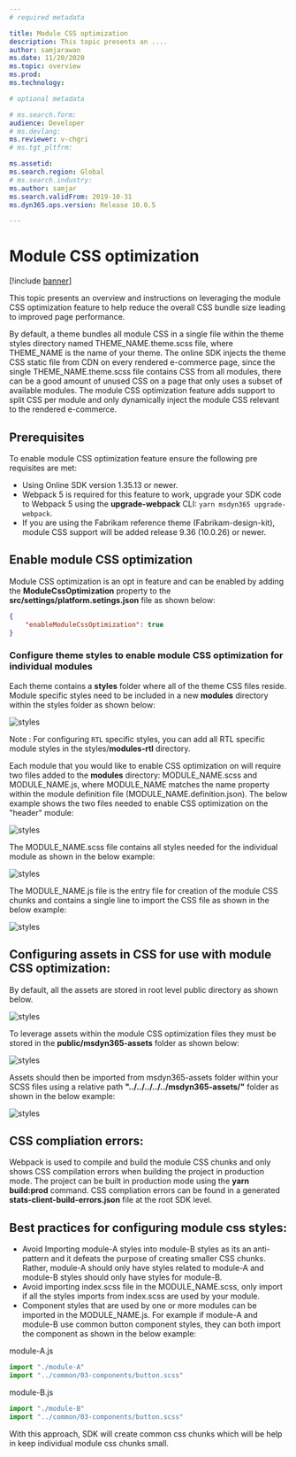 ```yaml
---
# required metadata

title: Module CSS optimization
description: This topic presents an ....
author: samjarawan
ms.date: 11/20/2020
ms.topic: overview
ms.prod: 
ms.technology: 

# optional metadata

# ms.search.form: 
audience: Developer
# ms.devlang: 
ms.reviewer: v-chgri
# ms.tgt_pltfrm: 

ms.assetid: 
ms.search.region: Global
# ms.search.industry: 
ms.author: samjar
ms.search.validFrom: 2019-10-31
ms.dyn365.ops.version: Release 10.0.5

---
```

# Module CSS optimization

[!include [banner](../includes/banner.md)]

This topic presents an overview and instructions on leveraging the module CSS optimization feature to help reduce the overall CSS bundle size leading to improved page performance.  

By default, a theme bundles all module CSS in a single file within the theme styles directory named THEME_NAME.theme.scss file, where THEME_NAME is the name of your theme. The online SDK injects the theme CSS static file from CDN on every rendered e-commerce page, since the single THEME_NAME.theme.scss file contains CSS from all modules, there can be a good amount of unused CSS on a page that only uses a subset of available modules. The module CSS optimization feature adds support to split CSS per module and only dynamically inject the module CSS relevant to the rendered e-commerce.
 
## Prerequisites
To enable module CSS optimization feature ensure the following pre requisites are met:

* Using Online SDK version 1.35.13 or newer.
* Webpack 5 is required for this feature to work, upgrade your SDK code to Webpack 5 using the **upgrade-webpack** CLI: ```yarn msdyn365 upgrade-webpack```.
* If you are using the Fabrikam reference theme (Fabrikam-design-kit), module CSS support will be added release 9.36 (10.0.26) or newer.
 
## Enable module CSS optimization
Module CSS optimization is an opt in feature and can be enabled by adding the **ModuleCssOptimization** property to the **src/settings/platform.setings.json** file as shown below:

```json
{
    "enableModuleCssOptimization": true
}
```

### Configure theme styles to enable module CSS optimization for individual modules
 
Each theme contains a **styles** folder where all of the theme CSS files reside.  Module specific styles need to be included in a new **modules** directory within the styles folder as shown below:

![styles](media/css-optimization-1.png)

Note : For configuring `RTL` specific styles, you can add all RTL specific module styles in the styles/**modules-rtl** directory.
 
Each module that you would like to enable CSS optimization on will require two files added to the **modules** directory: MODULE_NAME.scss and MODULE_NAME.js, where MODULE_NAME matches the name property within the module definition file (MODULE_NAME.definition.json).  The below example shows the two files needed to enable CSS optimization on the "header" module:
 
![styles](media/css-optimization-2.png)
 
The MODULE_NAME.scss file contains all styles needed for the individual module as shown in the below example:

![styles](media/css-optimization-3.png)

The MODULE_NAME.js file is the entry file for creation of the module CSS chunks and contains a single line to import the CSS file as shown in the below example:

![styles](media/css-optimization-4.png) 
 
## Configuring assets in CSS for use with module CSS optimization:
 
By default, all the assets are stored in root level public directory as shown below.

![styles](media/css-optimization-5.png)  
 
To leverage assets within the module CSS optimization files they must be stored in the **public/msdyn365-assets** folder as shown below:

![styles](media/css-optimization-6.png)  
  
Assets should then be imported from msdyn365-assets folder within your SCSS files using a relative path **"../../../../../msdyn365-assets/"** folder as shown in the below example:

![styles](media/css-optimization-7.png) 

## CSS compliation errors:
Webpack is used to compile and build the module CSS chunks and only shows CSS compilation errors when building the project in production mode. The project can be built in production mode using the **yarn build:prod** command. CSS compliation errors can be found in a generated **stats-client-build-errors.json** file at the root SDK level.

## Best practices for configuring module css styles:
 
* Avoid Importing module-A styles into module-B styles as its an anti-pattern and it defeats the purpose of creating smaller CSS chunks. Rather, module-A should only have styles related to module-A and module-B styles should only have styles for module-B.
* Avoid importing index.scss file in the MODULE_NAME.scss, only import if all the styles imports from index.scss are used by your module.
* Component styles that are used by one or more modules can be imported in the MODULE_NAME.js.  For example if module-A and module-B use common button component styles, they can both import the component as shown in the below example:

module-A.js
```js
import "./module-A"
import "../common/03-components/button.scss"
```

module-B.js
```js
import "./module-B"
import "../common/03-components/button.scss"
``` 

With this approach, SDK will create common css chunks which will be help in keep individual module css chunks small.
 
